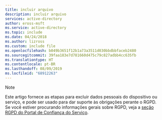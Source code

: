 ```yaml
---
title: incluir arquivo
description: incluir arquivo
services: active-directory
author: eross-msft
ms.service: active-directory
ms.topic: include
ms.date: 04/24/2018
ms.author: lizross
ms.custom: include file
ms.openlocfilehash: b049b3651f12b1a73a3511d030bbdbbfaceb2480
ms.sourcegitcommit: 39faa183e7d781660d475c79c827adbb4cc635fb
ms.translationtype: HT
ms.contentlocale: pt-BR
ms.lasthandoff: 08/09/2019
ms.locfileid: "68912263"
---
```

>[!Note] 
> Este artigo fornece as etapas para excluir dados pessoais do dispositivo ou serviço, e pode ser usado para dar suporte às obrigações perante o RGPD. Se você estiver procurando informações gerais sobre RGPD, veja a [seção RGPD do Portal de Confiança do Serviço](https://servicetrust.microsoft.com/ViewPage/GDPRGetStarted).
